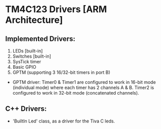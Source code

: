 # TM4C123 Drivers [ARM Architecture]

## Implemented Drivers:
1. LEDs [built-in]
2. Switches [built-in]
3. SysTick timer
4. Basic GPIO
5. GPTM (supporting 3 16/32-bit timers in port B)

- GPTM driver: Timer0 & Timer1 are configured to work in 16-bit mode (individual mode) where each timer has 2 channels A & B.
               Timer2 is configured to work in 32-bit mode (concatenated channels).

## C++ Drivers:
- 'BuiltIn Led' class, as a driver for the Tiva C leds.
